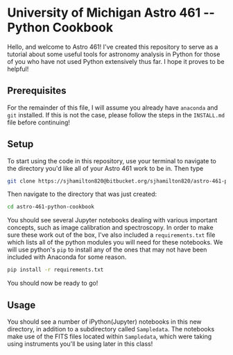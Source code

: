 # University of Michigan Astro 461 -- Python Cookbook

Hello, and welcome to Astro 461! I've created this repository to serve as a
tutorial about some useful tools for astronomy analysis in Python for those of
you who have not used Python extensively thus far. I hope it proves to be
helpful! 

## Prerequisites

For the remainder of this file, I will assume you already have `anaconda` and
 `git` installed. If this is not the case, please follow the steps in the 
 `INSTALL.md` file before continuing!

## Setup

To start using the code in this repository, use your terminal to navigate to the
directory you'd like all of your Astro 461 work to be in. Then type 

```bash
git clone https://sjhamilton820@bitbucket.org/sjhamilton820/astro-461-python-cookbook.git
```

Then navigate to the directory that was just created:

```bash
cd astro-461-python-cookbook
```

You should see several Jupyter notebooks dealing with various important
concepts, such as image calibration and
spectroscopy. In order to make sure these work out of the box, I've also
included a `requirements.txt` file which lists all of the python modules you 
will need
for these notebooks. We will use python's `pip` to install any of the ones 
that may not have been included with Anaconda for some reason. 

```bash
pip install -r requirements.txt
```

You should now be ready to go!

## Usage

You should see a number of iPython(Jupyter) notebooks in this new directory, in
addition to a subdirectory called `Sampledata`. The notebooks make use of the
FITS files located within `Sampledata`, which were taking using instruments
you'll be using later in this class! 
